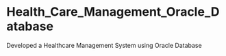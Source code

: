 # Health_Care_Management_Oracle_Database
 Developed a Healthcare Management System using Oracle Database
